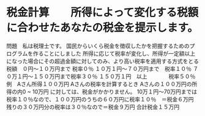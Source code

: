 # 税金計算　　所得によって変化する税額に合わせたあなたの税金を提示します。

問題　私は税理士です。
 国民からいくら税金を徴収したかを把握するためのプログラムを作ることにしました
 所得に応じて税率が変化し、所得が一定額以上になった場合にその超過金額に対してのみ、より高い税率を適用する方式をとる
 税額　０円〜１０万円まで 税率０％
１０万１円〜７０万円まで　税率１０％
７０万１円〜１５０万円まで税率３０％
１５０万１円　以上　　　　税率５０％
例　Aさん所得１００万円
Aさんの税率を計算するとき
Aさんの１００万円の所得の内0 ~ 10万円 に対しては、税金がかかりません。
10万１円〜70万円までは税率１０％なので、１００万円のうちの６０万円に税率１０％　＝税金６万円
残りの３０万円分の税率は３０％なので＝税金９万円
合計税金１５万円
